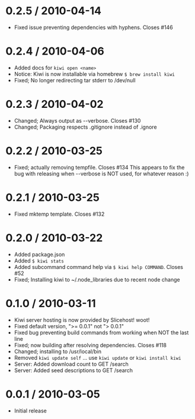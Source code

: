 
0.2.5 / 2010-04-14
==================

  * Fixed issue preventing dependencies with hyphens. Closes #146

0.2.4 / 2010-04-06
==================

  * Added docs for `kiwi open <name>`
  * Notice: Kiwi is now installable via homebrew `$ brew install kiwi`
  * Fixed; No longer redirecting tar stderr to /dev/null

0.2.3 / 2010-04-02
==================

  * Changed; Always output as --verbose. Closes #130
  * Changed; Packaging respects .gitignore instead of .ignore

0.2.2 / 2010-03-25
==================

  * Fixed; actually removing tempfile. Closes #134
    This appears to fix the bug with releasing when
    --verbose is NOT used, for whatever reason :)
  
0.2.1 / 2010-03-25
==================

  * Fixed mktemp template. Closes #132

0.2.0 / 2010-03-22
==================

  * Added package.json
  * Added `$ kiwi stats`
  * Added subcommand command help via `$ kiwi help COMMAND`. Closes #52
  * Fixed; Installing kiwi to ~/.node_libraries due to recent node change

0.1.0 / 2010-03-11
==================

  * Kiwi server hosting is now provided by Slicehost! woot!
  * Fixed default version, ">= 0.0.1" not "> 0.0.1"
  * Fixed bug preventing build commands from working when NOT the last line
  * Fixed; now building after resolving dependencies. Closes #118
  * Changed; installing to /usr/local/bin
  * Removed `kiwi update self` ... use `kiwi update` or `kiwi install kiwi`
  * Server: Added download count to GET /search
  * Server: Added seed descriptions to GET /search

0.0.1 / 2010-03-05
==================

  * Initial release
